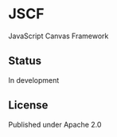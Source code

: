 # JSCF

JavaScript Canvas Framework

## Status
In development

## License
Published under Apache 2.0
